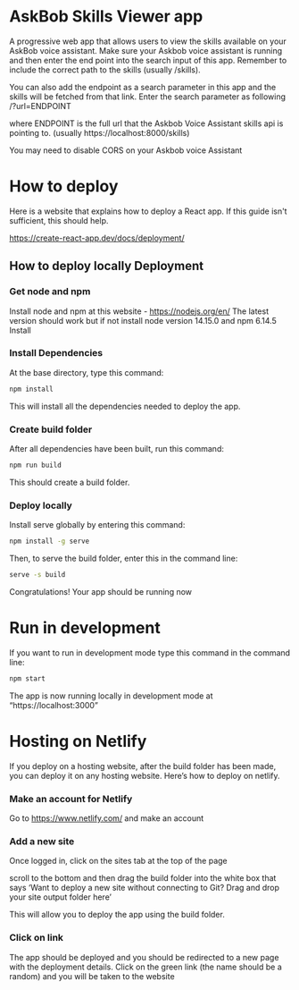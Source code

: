 # AskBob Skills Viewer app

A progressive web app that allows users to view the skills available on your
AskBob voice assistant. Make sure your Askbob voice assistant is running and
then enter the end point into the search input of this app. Remember to include
the correct path to the skills (usually /skills).

You can also add the endpoint as a search parameter in this app and the skills
will be fetched from that link. Enter the search parameter as following
/?url=ENDPOINT

where ENDPOINT is the full url that the Askbob Voice Assistant skills api is
pointing to. (usually https://localhost:8000/skills)

You may need to disable CORS on your Askbob voice Assistant

# How to deploy

Here is a website that explains how to deploy a React app. If this guide isn't
sufficient, this should help.

https://create-react-app.dev/docs/deployment/

## How to deploy locally Deployment

### Get node and npm

Install node and npm at this website - https://nodejs.org/en/ The latest version
should work but if not install node version 14.15.0 and npm 6.14.5 Install

### Install Dependencies

At the base directory, type this command:

```bash
npm install
```

This will install all the dependencies needed to deploy the app.

### Create build folder

After all dependencies have been built, run this command:

```bash
npm run build
```

This should create a build folder.

### Deploy locally

Install serve globally by entering this command:

```bash
npm install -g serve
```

Then, to serve the build folder, enter this in the command line:

```bash
serve -s build
```

Congratulations! Your app should be running now

# Run in development

If you want to run in development mode type this command in the command line:

```bash
npm start
```

The app is now running locally in development mode at “https://localhost:3000”

# Hosting on Netlify

If you deploy on a hosting website, after the build folder has been made, you
can deploy it on any hosting website. Here’s how to deploy on netlify.

### Make an account for Netlify

Go to https://www.netlify.com/ and make an account

### Add a new site

Once logged in, click on the sites tab at the top of the page

scroll to the bottom and then drag the build folder into the white box that says
‘Want to deploy a new site without connecting to Git? Drag and drop your site
output folder here’

This will allow you to deploy the app using the build folder.

### Click on link

The app should be deployed and you should be redirected to a new page with the
deployment details. Click on the green link (the name should be a random) and
you will be taken to the website
